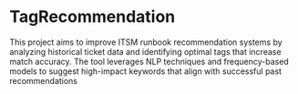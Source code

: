 # TagRecommendation
This project aims to improve ITSM runbook recommendation systems by analyzing historical ticket data and identifying optimal tags that increase match accuracy. The tool leverages NLP techniques and frequency-based models to suggest high-impact keywords that align with successful past recommendations
